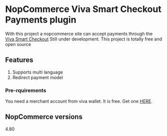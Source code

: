 # NopCommerce Viva Smart Checkout Payments plugin
With this project a nopcommerce site can accept payments through the [Viva Smart Checkout](https://developer.viva.com/smart-checkout/smart-checkout-integration/)
Still under development.
This project is totally free and open source

## Features
1. Supports multi language
2. Redirect payment model

### Pre-rquirements
You need a merchant account from viva wallet. It is free. Get one [HERE](http://vivawallet.com/).

## NopCommerce versions
4.80
